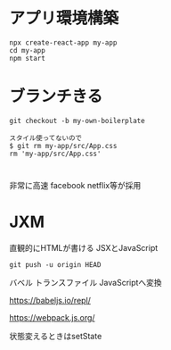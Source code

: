 # アプリ環境構築 
```
npx create-react-app my-app
cd my-app
npm start

```
# ブランチきる
```
git checkout -b my-own-boilerplate

スタイル使ってないので
$ git rm my-app/src/App.css 
rm 'my-app/src/App.css'
```

# 
非常に高速
facebook
netflix等が採用
# JXM
直観的にHTMLが書ける
JSXとJavaScript
```
git push -u origin HEAD
```

バベル
トランスファイル
JavaScriptへ変換

https://babeljs.io/repl/


https://webpack.js.org/

状態変えるときはsetState